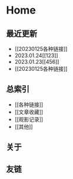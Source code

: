 # Home

## 最近更新
- [[20230125各种链接]]  
- 2023.01.24[[123]]  
- 2023.01.23[[456]]  
- [[20230125各种链接]]  
## 总索引
- [[各种链接]]
- [[文章收藏]]
- [[观影记录]]
- [[其他]]

## 关于

## 友链
